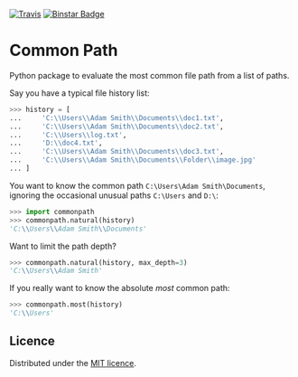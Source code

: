 [![Travis](https://img.shields.io/travis/faph/Common-Path.svg)]() 
[![Binstar Badge](https://anaconda.org/faph/commonpath/badges/installer/conda.svg)](https://conda.anaconda.org/faph)

# Common Path

Python package to evaluate the most common file path from a list of paths.

Say you have a typical file history list:

```python
>>> history = [
...     'C:\\Users\\Adam Smith\\Documents\\doc1.txt',
...     'C:\\Users\\Adam Smith\\Documents\\doc2.txt',
...     'C:\\Users\\log.txt',
...     'D:\\doc4.txt',
...     'C:\\Users\\Adam Smith\\Documents\\doc3.txt',
...     'C:\\Users\\Adam Smith\\Documents\\Folder\\image.jpg'
... ]
```

You want to know the common path `C:\Users\Adam Smith\Documents`, ignoring the occasional unusual paths `C:\Users` and 
`D:\`:

```python
>>> import commonpath
>>> commonpath.natural(history)
'C:\\Users\\Adam Smith\\Documents'
```

Want to limit the path depth?

```python
>>> commonpath.natural(history, max_depth=3)
'C:\\Users\\Adam Smith'
```

If you really want to know the absolute *most* common path:

```python
>>> commonpath.most(history)
'C:\\Users'
```

## Licence

Distributed under the [MIT licence](LICENSE).
